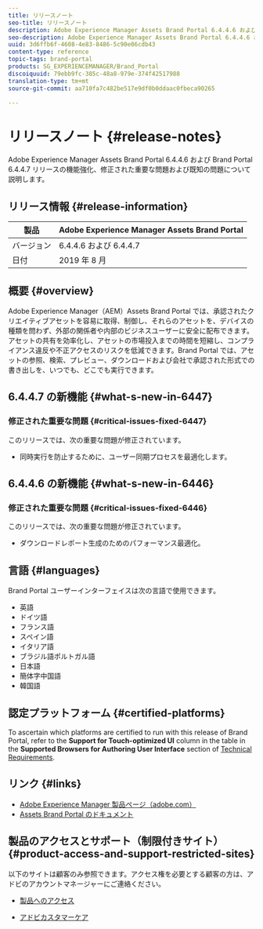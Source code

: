 ```yaml
---
title: リリースノート
seo-title: リリースノート
description: Adobe Experience Manager Assets Brand Portal 6.4.4.6 および Brand Portal 6.4.4.7 リリースの機能強化、修正された重要な問題および既知の問題について説明します。
seo-description: Adobe Experience Manager Assets Brand Portal 6.4.4.6 および Brand Portal 6.4.4.7 リリースの機能強化、修正された重要な問題および既知の問題について説明します。
uuid: 3d6ffb6f-4608-4e83-8486-5c90e06cdb43
content-type: reference
topic-tags: brand-portal
products: SG_EXPERIENCEMANAGER/Brand_Portal
discoiquuid: 79ebb9fc-385c-48a8-979e-374f42517988
translation-type: tm+mt
source-git-commit: aa710fa7c482be517e9df0b0ddaac0fbeca90265

---
```



# リリースノート {#release-notes}

Adobe Experience Manager Assets Brand Portal 6.4.4.6 および Brand Portal 6.4.4.7 リリースの機能強化、修正された重要な問題および既知の問題について説明します。

## リリース情報 {#release-information}

| 製品 | Adobe Experience Manager Assets Brand Portal |
|---|---|
| バージョン | 6.4.4.6 および 6.4.4.7 |
| 日付 | 2019 年 8 月 |

## 概要 {#overview}

Adobe Experience Manager（AEM）Assets Brand Portal では、承認されたクリエイティブアセットを容易に取得、制御し、それらのアセットを、デバイスの種類を問わず、外部の関係者や内部のビジネスユーザーに安全に配布できます。アセットの共有を効率化し、アセットの市場投入までの時間を短縮し、コンプライアンス違反や不正アクセスのリスクを低減できます。Brand Portal では、アセットの参照、検索、プレビュー、ダウンロードおよび会社で承認された形式での書き出しを、いつでも、どこでも実行できます。

## 6.4.4.7 の新機能 {#what-s-new-in-6447}

### 修正された重要な問題 {#critical-issues-fixed-6447}

このリリースでは、次の重要な問題が修正されています。

* 同時実行を防止するために、ユーザー同期プロセスを最適化します。

## 6.4.4.6 の新機能 {#what-s-new-in-6446}

### 修正された重要な問題 {#critical-issues-fixed-6446}

このリリースでは、次の重要な問題が修正されています。

* ダウンロードレポート生成のためのパフォーマンス最適化。

## 言語 {#languages}

Brand Portal ユーザーインターフェイスは次の言語で使用できます。

* 英語
* ドイツ語
* フランス語
* スペイン語
* イタリア語
* ブラジル語ポルトガル語
* 日本語
* 簡体字中国語
* 韓国語

## 認定プラットフォーム {#certified-platforms}

To ascertain which platforms are certified to run with this release of Brand Portal, refer to the **Support for Touch-optimized UI** column in the table in the **Supported Browsers for Authoring User Interface** section of [Technical Requirements](https://helpx.adobe.com/experience-manager/6-4/sites/deploying/using/technical-requirements.html).

## リンク {#links}

* [Adobe Experience Manager 製品ページ（adobe.com）](http://www.adobe.com/in/marketing-cloud/experience-manager.html)
* [Assets Brand Portal のドキュメント](https://helpx.adobe.com/experience-manager/brand-portal/user-guide.html)

## 製品のアクセスとサポート（制限付きサイト）{#product-access-and-support-restricted-sites}

以下のサイトは顧客のみ参照できます。アクセス権を必要とする顧客の方は、アドビのアカウントマネージャーにご連絡ください。

* [](https://daycare.day.com) [製品へのアクセス](https://login.marketing.adobe.com)

* [アドビカスタマーケア](https://helpx.adobe.com/contact.html)
